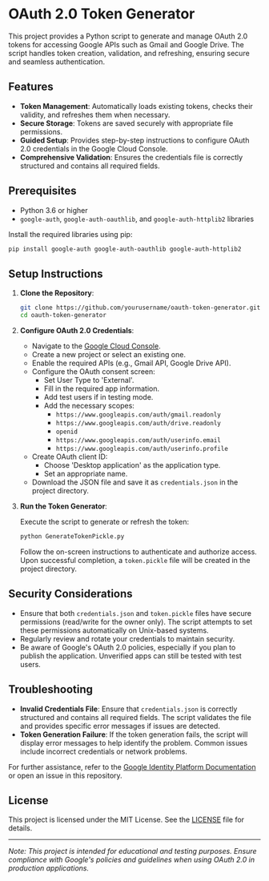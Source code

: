 # OAuth 2.0 Token Generator

This project provides a Python script to generate and manage OAuth 2.0 tokens for accessing Google APIs such as Gmail and Google Drive. The script handles token creation, validation, and refreshing, ensuring secure and seamless authentication.

## Features

- **Token Management**: Automatically loads existing tokens, checks their validity, and refreshes them when necessary.
- **Secure Storage**: Tokens are saved securely with appropriate file permissions.
- **Guided Setup**: Provides step-by-step instructions to configure OAuth 2.0 credentials in the Google Cloud Console.
- **Comprehensive Validation**: Ensures the credentials file is correctly structured and contains all required fields.

## Prerequisites

- Python 3.6 or higher
- `google-auth`, `google-auth-oauthlib`, and `google-auth-httplib2` libraries

Install the required libraries using pip:

```bash
pip install google-auth google-auth-oauthlib google-auth-httplib2
```

## Setup Instructions

1. **Clone the Repository**:

   ```bash
   git clone https://github.com/yourusername/oauth-token-generator.git
   cd oauth-token-generator
   ```

2. **Configure OAuth 2.0 Credentials**:

   - Navigate to the [Google Cloud Console](https://console.cloud.google.com).
   - Create a new project or select an existing one.
   - Enable the required APIs (e.g., Gmail API, Google Drive API).
   - Configure the OAuth consent screen:
     - Set User Type to 'External'.
     - Fill in the required app information.
     - Add test users if in testing mode.
     - Add the necessary scopes:
       - `https://www.googleapis.com/auth/gmail.readonly`
       - `https://www.googleapis.com/auth/drive.readonly`
       - `openid`
       - `https://www.googleapis.com/auth/userinfo.email`
       - `https://www.googleapis.com/auth/userinfo.profile`
   - Create OAuth client ID:
     - Choose 'Desktop application' as the application type.
     - Set an appropriate name.
   - Download the JSON file and save it as `credentials.json` in the project directory.

3. **Run the Token Generator**:

   Execute the script to generate or refresh the token:

   ```bash
   python GenerateTokenPickle.py
   ```

   Follow the on-screen instructions to authenticate and authorize access. Upon successful completion, a `token.pickle` file will be created in the project directory.

## Security Considerations

- Ensure that both `credentials.json` and `token.pickle` files have secure permissions (read/write for the owner only). The script attempts to set these permissions automatically on Unix-based systems.
- Regularly review and rotate your credentials to maintain security.
- Be aware of Google's OAuth 2.0 policies, especially if you plan to publish the application. Unverified apps can still be tested with test users.

## Troubleshooting

- **Invalid Credentials File**: Ensure that `credentials.json` is correctly structured and contains all required fields. The script validates the file and provides specific error messages if issues are detected.
- **Token Generation Failure**: If the token generation fails, the script will display error messages to help identify the problem. Common issues include incorrect credentials or network problems.

For further assistance, refer to the [Google Identity Platform Documentation](https://developers.google.com/identity/protocols/oauth2) or open an issue in this repository.

## License

This project is licensed under the MIT License. See the [LICENSE](LICENSE) file for details.

---

*Note: This project is intended for educational and testing purposes. Ensure compliance with Google's policies and guidelines when using OAuth 2.0 in production applications.* 
